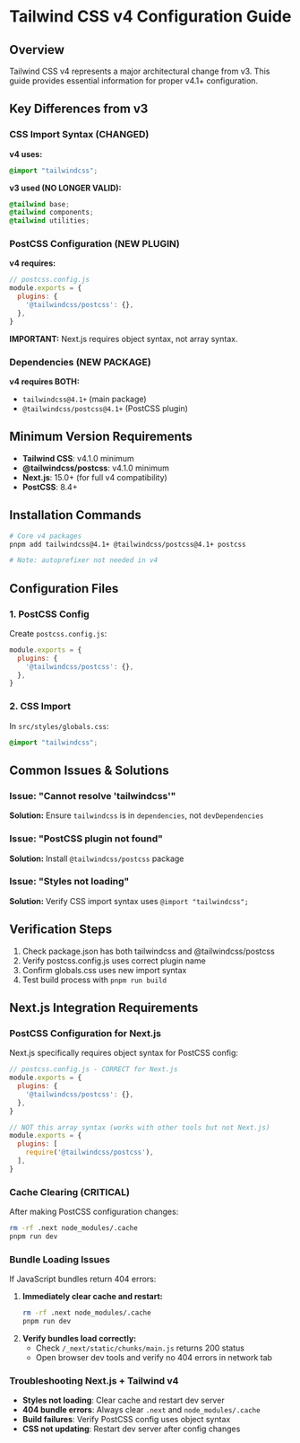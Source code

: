 # Tailwind CSS v4 Configuration Guide

## Overview
Tailwind CSS v4 represents a major architectural change from v3. This guide provides essential information for proper v4.1+ configuration.

## Key Differences from v3

### CSS Import Syntax (CHANGED)
**v4 uses:**
```css
@import "tailwindcss";
```

**v3 used (NO LONGER VALID):**
```css
@tailwind base;
@tailwind components;  
@tailwind utilities;
```

### PostCSS Configuration (NEW PLUGIN)
**v4 requires:**
```javascript
// postcss.config.js
module.exports = {
  plugins: {
    '@tailwindcss/postcss': {},
  },
}
```

**IMPORTANT:** Next.js requires object syntax, not array syntax.

### Dependencies (NEW PACKAGE)
**v4 requires BOTH:**
- `tailwindcss@4.1+` (main package)
- `@tailwindcss/postcss@4.1+` (PostCSS plugin)

## Minimum Version Requirements
- **Tailwind CSS**: v4.1.0 minimum
- **@tailwindcss/postcss**: v4.1.0 minimum  
- **Next.js**: 15.0+ (for full v4 compatibility)
- **PostCSS**: 8.4+ 

## Installation Commands
```bash
# Core v4 packages
pnpm add tailwindcss@4.1+ @tailwindcss/postcss@4.1+ postcss

# Note: autoprefixer not needed in v4
```

## Configuration Files

### 1. PostCSS Config
Create `postcss.config.js`:
```javascript
module.exports = {
  plugins: {
    '@tailwindcss/postcss': {},
  },
}
```

### 2. CSS Import
In `src/styles/globals.css`:
```css
@import "tailwindcss";
```

## Common Issues & Solutions

### Issue: "Cannot resolve 'tailwindcss'"
**Solution:** Ensure `tailwindcss` is in `dependencies`, not `devDependencies`

### Issue: "PostCSS plugin not found"  
**Solution:** Install `@tailwindcss/postcss` package

### Issue: "Styles not loading"
**Solution:** Verify CSS import syntax uses `@import "tailwindcss";`

## Verification Steps
1. Check package.json has both tailwindcss and @tailwindcss/postcss
2. Verify postcss.config.js uses correct plugin name
3. Confirm globals.css uses new import syntax
4. Test build process with `pnpm run build`

## Next.js Integration Requirements

### PostCSS Configuration for Next.js
Next.js specifically requires object syntax for PostCSS config:
```javascript
// postcss.config.js - CORRECT for Next.js
module.exports = {
  plugins: {
    '@tailwindcss/postcss': {},
  },
}

// NOT this array syntax (works with other tools but not Next.js)
module.exports = {
  plugins: [
    require('@tailwindcss/postcss'),
  ],
}
```

### Cache Clearing (CRITICAL)
After making PostCSS configuration changes:
```bash
rm -rf .next node_modules/.cache
pnpm run dev
```

### Bundle Loading Issues
If JavaScript bundles return 404 errors:
1. **Immediately clear cache and restart:**
   ```bash
   rm -rf .next node_modules/.cache
   pnpm run dev
   ```
2. **Verify bundles load correctly:**
   - Check `/_next/static/chunks/main.js` returns 200 status
   - Open browser dev tools and verify no 404 errors in network tab

### Troubleshooting Next.js + Tailwind v4
- **Styles not loading**: Clear cache and restart dev server
- **404 bundle errors**: Always clear `.next` and `node_modules/.cache`
- **Build failures**: Verify PostCSS config uses object syntax
- **CSS not updating**: Restart dev server after config changes
